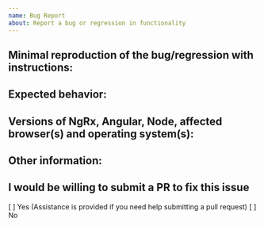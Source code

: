 ```yaml
---
name: Bug Report
about: Report a bug or regression in functionality
---
```


<!-- ❤️ ngrx? Please consider supporting our collective: 👉  [donate](https://opencollective.com/ngrx/donate) -->

<!-- Please search GitHub for a similar issue or PR before submitting a new issue-->

## Minimal reproduction of the bug/regression with instructions:

<!-- If the bug/regression does not include a reproduction via StackBlitz or GitHub repo, your issue may be closed without resolution. -->

## Expected behavior:

<!-- Describe what the expected behavior would be. -->

## Versions of NgRx, Angular, Node, affected browser(s) and operating system(s):

## Other information:

## I would be willing to submit a PR to fix this issue

[ ] Yes (Assistance is provided if you need help submitting a pull request)
[ ] No
